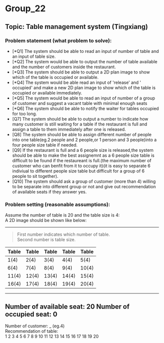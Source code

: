# Group_22

## Topic: Table management system (Tingxiang)

### Problem statement (what problem to solve):

- [*Q1] The system should be able to read an input of number of table and an input of table size.  
- [*Q2] The system would be able to output the number of table available and the number of customers inside the restaurant.  
- [*Q3] The system should be able to output a 2D plan image to show which of the table is occupied or available.  
- [*Q4] The system would be able read an input of 'release' and  ' occupied' and make a new 2D plan image to show which of the table is occupied or available immediately.  
- [*Q5] The system would be able to read an input of number of a group of customer and  suggest a vacant table with minimal enough seats  
- [*Q6] The system should be able to  notify the waiter for tables occupied for too long.  
- [Q7] The system should be able to output a number to indicate how many customer is still waiting for a table if the restaurant is full and assign a table to them immediately after one is released.  
- [Q8] The system should be able to assign different number of people into one table(eg.2 people and 2 people,or 1 person and 3 people)into a four people size table if needed.  
- [Q9] If the restaurant is full and a 6 people size is released,the system should be able to make the best assignemnt as a 6 people size table is difficult to be found if the restaureant is full.(the maximum number of customer who can benfit from it to occupy it)(it is easy to separate 6 indiviual to different people size table but difficult for a group of 6 people to sit together).  
- [Q10] The system should ask a group of customer (more than 4) willing to be separate into different group or not and give out recommendation of available seats if they answer yes.  


### Problem setting (reasonable assumptions):  

Assume the number of table is 20 and the table size is 4:  
A 2D image should be shown like below:  

---  
> First number indicates which number of table.  
> Second number is table size.

Table | Table | Table | Table | Table
------------ | ------------- | ------------- | ------------- | -------------
1(4) | 2(4) | 3(4) | 4(4) | 5(4)
6(4) | 7(4) | 8(4) | 9(4) | 10(4)
11(4) | 12(4) | 13(4) | 14(4) | 15(4)
16(4) | 17(4) | 18(4) | 19(4) | 20(4)
---
Number of available seat: 20
Number of occupied seat: 0
---
Number of customer: _ (eg.4)  
Recommendation of table:  
1 2 3 4 5 6 7 8 9 10 11 12 13 14 15 16 17 18 19 20
